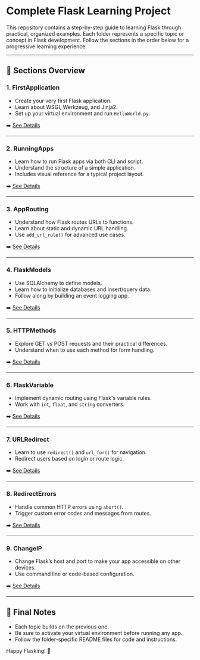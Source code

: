 # Complete Flask Learning Project

This repository contains a step-by-step guide to learning Flask through practical, organized examples. Each folder represents a specific topic or concept in Flask development. Follow the sections in the order below for a progressive learning experience.

---

## 📘 Sections Overview

### 1. FirstApplication
- Create your very first Flask application.
- Learn about WSGI, Werkzeug, and Jinja2.
- Set up your virtual environment and run `HelloWorld.py`.

➡️ [See Details](FirstApplication/README.md)

---

### 2. RunningApps
- Learn how to run Flask apps via both CLI and script.
- Understand the structure of a simple application.
- Includes visual reference for a typical project layout.

➡️ [See Details](RunningApps/RUNNING_FLASK.md)

---

### 3. AppRouting
- Understand how Flask routes URLs to functions.
- Learn about static and dynamic URL handling.
- Use `add_url_rule()` for advanced use cases.

➡️ [See Details](AppRouting/FLASK_ROUTING.md)

---

### 4. FlaskModels
- Use SQLAlchemy to define models.
- Learn how to initialize databases and insert/query data.
- Follow along by building an event logging app.

➡️ [See Details](FlaskModels/FLASK_MODELS.md)

---

### 5. HTTPMethods
- Explore GET vs POST requests and their practical differences.
- Understand when to use each method for form handling.

➡️ [See Details](HTTPMethods/HTTP_METHODS.md)

---

### 6. FlaskVariable
- Implement dynamic routing using Flask's variable rules.
- Work with `int`, `float`, and `string` converters.

➡️ [See Details](FlaskVariable/FLASK_VARIABLE_RULES.md)

---

### 7. URLRedirect
- Learn to use `redirect()` and `url_for()` for navigation.
- Redirect users based on login or route logic.

➡️ [See Details](URLRedirect/FLASK_REDIRECTS.md)

---

### 8. RedirectErrors
- Handle common HTTP errors using `abort()`.
- Trigger custom error codes and messages from routes.

➡️ [See Details](RedirectErrors/FLASK_REDIRECTS_ERRORS.md)

---

### 9. ChangeIP
- Change Flask’s host and port to make your app accessible on other devices.
- Use command line or code-based configuration.

➡️ [See Details](ChangeIP/FLASK_CHANGE_HOST.md)

---

## 🧠 Final Notes

- Each topic builds on the previous one.
- Be sure to activate your virtual environment before running any app.
- Follow the folder-specific README files for code and instructions.

Happy Flasking! 🚀
